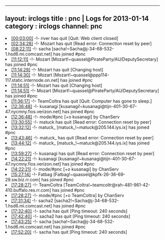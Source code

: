 
---
layout: irclogs
title : pnc | Logs for 2013-01-14
category : irclogs
channel: pnc
---
<li class="logitem"><a href="#00:03:00" name="00:03:00" class="time">[00:03:00]</a> -!- <span class="quit">river</span> has quit [Quit: Web client closed] </li>
<li class="logitem"><a href="#02:34:28" name="02:34:28" class="time">[02:34:28]</a> -!- <span class="quit">Mozart</span> has quit [Read error: Connection reset by peer] </li>
<li class="logitem"><a href="#08:22:11" name="08:22:11" class="time">[08:22:11]</a> -!- <span class="join">sacha</span> [sacha!~Sacha@j-34-68-532-1.hsd6.mi.comcast.net] has joined #pnc </li>
<li class="logitem"><a href="#11:12:11" name="11:12:11" class="time">[11:12:11]</a> -!- <span class="join">Mozart</span> [Mozart!~quassel@PirateParty/AU/DeputySecretary] has joined #pnc </li>
<li class="logitem"><a href="#11:14:29" name="11:14:29" class="time">[11:14:29]</a> -!- <span class="quit">Mozart</span> has quit [Changing host] </li>
<li class="logitem"><a href="#11:14:30" name="11:14:30" class="time">[11:14:30]</a> -!- <span class="join">Mozart</span> [Mozart!~quassel@ppp114-117.static.internode.on.net] has joined #pnc </li>
<li class="logitem"><a href="#11:14:51" name="11:14:51" class="time">[11:14:51]</a> -!- <span class="quit">Mozart</span> has quit [Changing host] </li>
<li class="logitem"><a href="#11:14:51" name="11:14:51" class="time">[11:14:51]</a> -!- <span class="join">Mozart</span> [Mozart!~quassel@PirateParty/AU/DeputySecretary] has joined #pnc </li>
<li class="logitem"><a href="#11:36:17" name="11:36:17" class="time">[11:36:17]</a> -!- <span class="quit">TeamColtra</span> has quit [Quit: Computer has gone to sleep.] </li>
<li class="logitem"><a href="#12:36:48" name="12:36:48" class="time">[12:36:48]</a> -!- <span class="join">kusanagi</span> [kusanagi!~kusanagi@tijn-401-30-67-47.nycmny.fios.verizon.net] has joined #pnc </li>
<li class="logitem"><a href="#12:36:48" name="12:36:48" class="time">[12:36:48]</a> -!- mode/<span class="mode">#pnc</span> [+o kusanagi] by ChanServ </li>
<li class="logitem"><a href="#13:30:55" name="13:30:55" class="time">[13:30:55]</a> -!- <span class="quit">matuck</span> has quit [Read error: Connection reset by peer] </li>
<li class="logitem"><a href="#13:32:12" name="13:32:12" class="time">[13:32:12]</a> -!- <span class="join">matuck_</span> [matuck_!~matuck@205.144.iys.ix] has joined #pnc </li>
<li class="logitem"><a href="#13:43:46" name="13:43:46" class="time">[13:43:46]</a> -!- <span class="quit">matuck_</span> has quit [Read error: Connection reset by peer] </li>
<li class="logitem"><a href="#13:44:12" name="13:44:12" class="time">[13:44:12]</a> -!- <span class="join">matuck_</span> [matuck_!~matuck@205.144.iys.ix] has joined #pnc </li>
<li class="logitem"><a href="#13:59:27" name="13:59:27" class="time">[13:59:27]</a> -!- <span class="quit">kusanagi</span> has quit [Read error: Connection reset by peer] </li>
<li class="logitem"><a href="#14:22:21" name="14:22:21" class="time">[14:22:21]</a> -!- <span class="join">kusanagi</span> [kusanagi!~kusanagi@tijn-401-30-67-47.nycmny.fios.verizon.net] has joined #pnc </li>
<li class="logitem"><a href="#14:22:21" name="14:22:21" class="time">[14:22:21]</a> -!- mode/<span class="mode">#pnc</span> [+o kusanagi] by ChanServ </li>
<li class="logitem"><a href="#15:27:14" name="15:27:14" class="time">[15:27:14]</a> -!- <span class="join">Fatbag</span> [Fatbag!~quassel@kpfk-26-36-69-29.sw.biz.rr.com] has joined #pnc </li>
<li class="logitem"><a href="#17:28:27" name="17:28:27" class="time">[17:28:27]</a> -!- <span class="join">TeamColtra</span> [TeamColtra!~teamcoltr@rah-481-961-42-410.buffalo.res.rr.com] has joined #pnc </li>
<li class="logitem"><a href="#17:28:27" name="17:28:27" class="time">[17:28:27]</a> -!- mode/<span class="mode">#pnc</span> [+o TeamColtra] by ChanServ </li>
<li class="logitem"><a href="#17:31:34" name="17:31:34" class="time">[17:31:34]</a> -!- <span class="join">sacha2</span> [sacha2!~Sacha@j-34-68-532-1.hsd6.mi.comcast.net] has joined #pnc </li>
<li class="logitem"><a href="#17:32:40" name="17:32:40" class="time">[17:32:40]</a> -!- <span class="quit">sacha</span> has quit [Ping timeout: 240 seconds] </li>
<li class="logitem"><a href="#17:42:40" name="17:42:40" class="time">[17:42:40]</a> -!- <span class="quit">sacha2</span> has quit [Ping timeout: 240 seconds] </li>
<li class="logitem"><a href="#17:43:25" name="17:43:25" class="time">[17:43:25]</a> -!- <span class="join">sacha</span> [sacha!~Sacha@j-34-68-532-1.hsd6.mi.comcast.net] has joined #pnc </li>
<li class="logitem"><a href="#17:52:20" name="17:52:20" class="time">[17:52:20]</a> -!- <span class="quit">sacha</span> has quit [Ping timeout: 240 seconds] </li>


